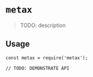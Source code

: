 # `metax`

> TODO: description

## Usage

```
const metax = require('metax');

// TODO: DEMONSTRATE API
```
